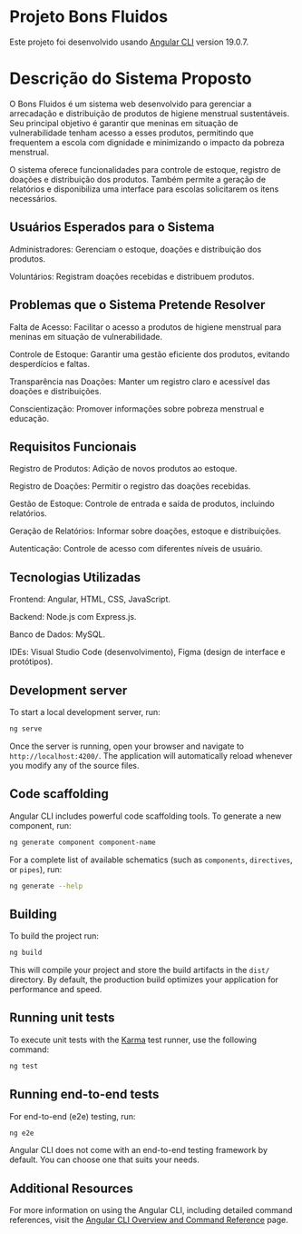 # Projeto Bons Fluidos

Este projeto foi desenvolvido usando [Angular CLI](https://github.com/angular/angular-cli) version 19.0.7.

# Descrição do Sistema Proposto

O Bons Fluidos é um sistema web desenvolvido para gerenciar a arrecadação e distribuição de produtos de higiene menstrual sustentáveis. Seu principal objetivo é garantir que meninas em situação de vulnerabilidade tenham acesso a esses produtos, permitindo que frequentem a escola com dignidade e minimizando o impacto da pobreza menstrual.

O sistema oferece funcionalidades para controle de estoque, registro de doações e distribuição dos produtos. Também permite a geração de relatórios e disponibiliza uma interface para escolas solicitarem os itens necessários.

## Usuários Esperados para o Sistema

Administradores: Gerenciam o estoque, doações e distribuição dos produtos.

Voluntários: Registram doações recebidas e distribuem produtos.


## Problemas que o Sistema Pretende Resolver

Falta de Acesso: Facilitar o acesso a produtos de higiene menstrual para meninas em situação de vulnerabilidade.

Controle de Estoque: Garantir uma gestão eficiente dos produtos, evitando desperdícios e faltas.

Transparência nas Doações: Manter um registro claro e acessível das doações e distribuições.

Conscientização: Promover informações sobre pobreza menstrual e educação.

## Requisitos Funcionais

Registro de Produtos: Adição de novos produtos ao estoque.

Registro de Doações: Permitir o registro das doações recebidas.

Gestão de Estoque: Controle de entrada e saída de produtos, incluindo relatórios.

Geração de Relatórios: Informar sobre doações, estoque e distribuições.

Autenticação: Controle de acesso com diferentes níveis de usuário.

## Tecnologias Utilizadas

Frontend: Angular, HTML, CSS, JavaScript.

Backend: Node.js com Express.js.

Banco de Dados: MySQL.

IDEs: Visual Studio Code (desenvolvimento), Figma (design de interface e protótipos).

## Development server

To start a local development server, run:

```bash
ng serve
```

Once the server is running, open your browser and navigate to `http://localhost:4200/`. The application will automatically reload whenever you modify any of the source files.

## Code scaffolding

Angular CLI includes powerful code scaffolding tools. To generate a new component, run:

```bash
ng generate component component-name
```

For a complete list of available schematics (such as `components`, `directives`, or `pipes`), run:

```bash
ng generate --help
```

## Building

To build the project run:

```bash
ng build
```

This will compile your project and store the build artifacts in the `dist/` directory. By default, the production build optimizes your application for performance and speed.

## Running unit tests

To execute unit tests with the [Karma](https://karma-runner.github.io) test runner, use the following command:

```bash
ng test
```

## Running end-to-end tests

For end-to-end (e2e) testing, run:

```bash
ng e2e
```

Angular CLI does not come with an end-to-end testing framework by default. You can choose one that suits your needs.

## Additional Resources

For more information on using the Angular CLI, including detailed command references, visit the [Angular CLI Overview and Command Reference](https://angular.dev/tools/cli) page.
